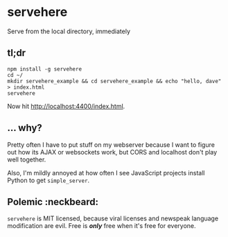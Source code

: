 # servehere
Serve from the local directory, immediately

## tl;dr

```
npm install -g servehere
cd ~/
mkdir servehere_example && cd servehere_example && echo "hello, dave" > index.html
servehere
```

Now hit [http://localhost:4400/index.html](http://localhost:4400/index.html).

## ... why?

Pretty often I have to put stuff on my webserver because I want to figure out how its AJAX or websockets work, but CORS and localhost don't play well together.  

Also, I'm mildly annoyed at how often I see JavaScript projects install Python to get `simple_server`.



Polemic :neckbeard:
-------------------

`servehere` is MIT licensed, because viral licenses and newspeak language modification are evil.  Free is ***only*** free when it's free for everyone.
